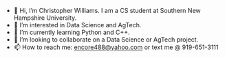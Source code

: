- 👋 Hi, I’m Christopher Williams. I am a CS student at Southern New Hampshire University.
- 👀 I’m interested in Data Science and AgTech.
- 🌱 I’m currently learning Python and C++.
- 💞️ I’m looking to collaborate on a Data Science or AgTech project.
- 📫 How to reach me:  encore488@yahoo.com or text me @ 919-651-3111

<!---
encore488/encore488 is a ✨ special ✨ repository because its `README.md` (this file) appears on your GitHub profile.
You can click the Preview link to take a look at your changes.
--->
